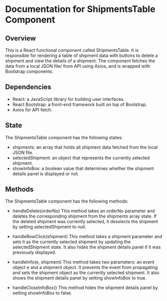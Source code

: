 # Documentation for ShipmentsTable Component

## Overview

This is a React functional component called ShipmentsTable. It is responsible for rendering a table of shipment data with buttons to delete a shipment and view the details of a shipment.
The component fetches the data from a local JSON file/ from API using Axios, and is wrapped with Bootstrap components.

## Dependencies

- React: a JavaScript library for building user interfaces.
- React Bootstrap: a front-end framework built on top of Bootstrap.
- Axios for API fetch.

## State

The ShipmentsTable component has the following states:

- shipments: an array that holds all shipment data fetched from the local JSON file.
- selectedShipment: an object that represents the currently selected shipment.
- showInfoBox: a boolean value that determines whether the shipment details panel is displayed or not.

## Methods

The ShipmentsTable component has the following methods:

- handleDelete(orderNo)
  This method takes an orderNo parameter and deletes the corresponding shipment from the shipments array state. If the deleted shipment was currently selected, it deselects the shipment by setting selectedShipment to null.

- handleRowClick(shipment)
  This method takes a shipment parameter and sets it as the currently selected shipment by updating the selectedShipment state. It also hides the shipment details panel if it was previously displayed.

- handleInfo(e, shipment)
  This method takes two parameters: an event object e and a shipment object. It prevents the event from propagating and sets the shipment object as the currently selected shipment. It also shows the shipment details panel by setting showInfoBox to true.

- handleCloseInfoBox()
  This method hides the shipment details panel by setting showInfoBox to false.

